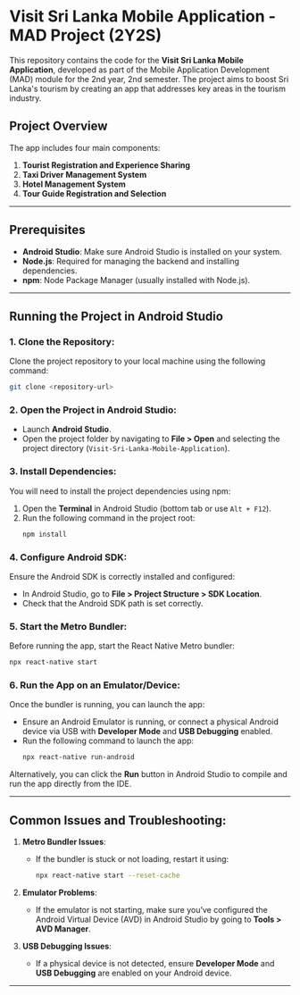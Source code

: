 
# Visit Sri Lanka Mobile Application - MAD Project (2Y2S)

This repository contains the code for the **Visit Sri Lanka Mobile Application**, developed as part of the Mobile Application Development (MAD) module for the 2nd year, 2nd semester. The project aims to boost Sri Lanka's tourism by creating an app that addresses key areas in the tourism industry.

## Project Overview

The app includes four main components:
1. **Tourist Registration and Experience Sharing**
2. **Taxi Driver Management System**
3. **Hotel Management System**
4. **Tour Guide Registration and Selection**

---

## Prerequisites

- **Android Studio**: Make sure Android Studio is installed on your system.
- **Node.js**: Required for managing the backend and installing dependencies.
- **npm**: Node Package Manager (usually installed with Node.js).

---

## Running the Project in Android Studio

### 1. **Clone the Repository**:
   Clone the project repository to your local machine using the following command:
   ```bash
   git clone <repository-url>
   ```

### 2. **Open the Project in Android Studio**:
   - Launch **Android Studio**.
   - Open the project folder by navigating to **File > Open** and selecting the project directory (`Visit-Sri-Lanka-Mobile-Application`).

### 3. **Install Dependencies**:
   You will need to install the project dependencies using npm:
   1. Open the **Terminal** in Android Studio (bottom tab or use `Alt + F12`).
   2. Run the following command in the project root:
      ```bash
      npm install
      ```

### 4. **Configure Android SDK**:
   Ensure the Android SDK is correctly installed and configured:
   - In Android Studio, go to **File > Project Structure > SDK Location**.
   - Check that the Android SDK path is set correctly.

### 5. **Start the Metro Bundler**:
   Before running the app, start the React Native Metro bundler:
   ```bash
   npx react-native start
   ```

### 6. **Run the App on an Emulator/Device**:
   Once the bundler is running, you can launch the app:
   - Ensure an Android Emulator is running, or connect a physical Android device via USB with **Developer Mode** and **USB Debugging** enabled.
   - Run the following command to launch the app:
     ```bash
     npx react-native run-android
     ```

   Alternatively, you can click the **Run** button in Android Studio to compile and run the app directly from the IDE.

---

## Common Issues and Troubleshooting:

1. **Metro Bundler Issues**:
   - If the bundler is stuck or not loading, restart it using:
     ```bash
     npx react-native start --reset-cache
     ```

2. **Emulator Problems**:
   - If the emulator is not starting, make sure you’ve configured the Android Virtual Device (AVD) in Android Studio by going to **Tools > AVD Manager**.

3. **USB Debugging Issues**:
   - If a physical device is not detected, ensure **Developer Mode** and **USB Debugging** are enabled on your Android device.

---
